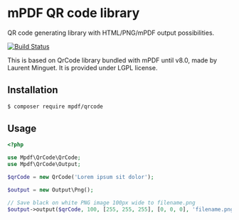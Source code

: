 # mPDF QR code library

QR code generating library with HTML/PNG/mPDF output possibilities.

[![Build Status](https://travis-ci.org/mpdf/qrcode.svg?branch=development)](https://travis-ci.org/mpdf/mpdf)

This is based on QrCode library bundled with mPDF until v8.0, made by Laurent Minguet. It is provided under LGPL license.

## Installation

```sh
$ composer require mpdf/qrcode
```

## Usage

```php
<?php

use Mpdf\QrCode\QrCode;
use Mpdf\QrCode\Output;

$qrCode = new QrCode('Lorem ipsum sit dolor');

$output = new Output\Png();

// Save black on white PNG image 100px wide to filename.png
$output->output($qrCode, 100, [255, 255, 255], [0, 0, 0], 'filename.png');
```
